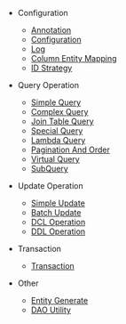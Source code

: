 - Configuration

  - [Annotation](/en/config/annotation.md)
  - [Configuration](/en/config/configuration.md)
  - [Log](/en/config/log.md)
  - [Column Entity Mapping](/en/config/mapping.md)
  - [ID Strategy](/en/config/idStrategy.md)
  
- Query Operation

  - [Simple Query](/en/select/simple.md)
  - [Complex Query](/en/select/complex.md)
  - [Join Table Query](/en/select/joinTable.md)
  - [Special Query](/en/select/special.md)
  - [Lambda Query](/en/select/lambda.md)
  - [Pagination And Order](/en/select/page.md)
  - [Virtual Query](/en/select/virtual.md)
  - [SubQuery](/en/select/subquery.md)

- Update Operation

  - [Simple Update](/en/operate/simple.md)
  - [Batch Update](/en/operate/batch.md)
  - [DCL Operation](/en/operate/dcl.md)
  - [DDL Operation](/en/operate/ddl.md)
  
- Transaction

  - [Transaction](/en/transaction/transaction.md)

- Other

  - [Entity Generate](/en/util/generateEntity.md)
  - [DAO Utility](/en/util/util.md)